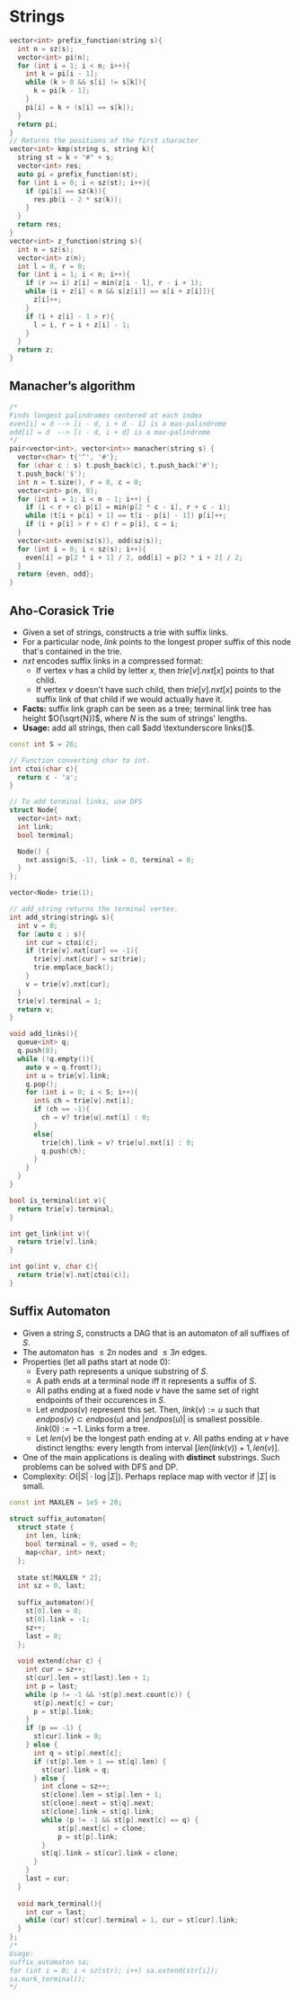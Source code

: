 # Strings

```cpp
vector<int> prefix_function(string s){
  int n = sz(s);
  vector<int> pi(n);
  for (int i = 1; i < n; i++){
    int k = pi[i - 1];
    while (k > 0 && s[i] != s[k]){
      k = pi[k - 1];
    }
    pi[i] = k + (s[i] == s[k]);
  }
  return pi;
}
// Returns the positions of the first character
vector<int> kmp(string s, string k){
  string st = k + "#" + s;
  vector<int> res;
  auto pi = prefix_function(st);
  for (int i = 0; i < sz(st); i++){
    if (pi[i] == sz(k)){
      res.pb(i - 2 * sz(k));
    }
  }
  return res;
}
vector<int> z_function(string s){
  int n = sz(s);
  vector<int> z(n);
  int l = 0, r = 0;
  for (int i = 1; i < n; i++){
    if (r >= i) z[i] = min(z[i - l], r - i + 1);
    while (i + z[i] < n && s[z[i]] == s[i + z[i]]){
      z[i]++;
    }
    if (i + z[i] - 1 > r){
      l = i, r = i + z[i] - 1;
    }
  }
  return z;
}
```
## Manacher’s algorithm
```cpp
/*
Finds longest palindromes centered at each index
even[i] = d --> [i - d, i + d - 1] is a max-palindrome
odd[i] = d  --> [i - d, i + d] is a max-palindrome
*/
pair<vector<int>, vector<int>> manacher(string s) {
  vector<char> t{'^', '#'};
  for (char c : s) t.push_back(c), t.push_back('#');
  t.push_back('$');
  int n = t.size(), r = 0, c = 0;
  vector<int> p(n, 0);
  for (int i = 1; i < n - 1; i++) {
    if (i < r + c) p[i] = min(p[2 * c - i], r + c - i);
    while (t[i + p[i] + 1] == t[i - p[i] - 1]) p[i]++;
    if (i + p[i] > r + c) r = p[i], c = i;
  }
  vector<int> even(sz(s)), odd(sz(s));
  for (int i = 0; i < sz(s); i++){
    even[i] = p[2 * i + 1] / 2, odd[i] = p[2 * i + 2] / 2;
  }
  return {even, odd};
}
```
## Aho-Corasick Trie
+ Given a set of strings, constructs a trie with suffix links.
+ For a particular node, $link$ points to the longest proper suffix of this node that's contained in the trie.
+ $nxt$ encodes suffix links in a compressed format:
  + If vertex $v$ has a child by letter $x$, then $trie[v].nxt[x]$ points to that child.
  + If vertex $v$ doesn't have such child, then $trie[v].nxt[x]$ points to the suffix link of that child if we would actually have it.
+ **Facts:** suffix link graph can be seen as a tree; terminal link tree has height $O(\sqrt{N})$, where $N$ is the sum of strings' lengths.
+ **Usage:** add all strings, then call $add \textunderscore links()$.
```cpp
const int S = 26;

// Function converting char to int.
int ctoi(char c){
  return c - 'a';
}

// To add terminal links, use DFS
struct Node{
  vector<int> nxt;
  int link;
  bool terminal;

  Node() {
    nxt.assign(S, -1), link = 0, terminal = 0;
  }
};

vector<Node> trie(1);

// add_string returns the terminal vertex.
int add_string(string& s){
  int v = 0;
  for (auto c : s){
    int cur = ctoi(c);
    if (trie[v].nxt[cur] == -1){
      trie[v].nxt[cur] = sz(trie);
      trie.emplace_back();
    }
    v = trie[v].nxt[cur];
  }
  trie[v].terminal = 1;
  return v;
}

void add_links(){
  queue<int> q;
  q.push(0);
  while (!q.empty()){
    auto v = q.front();
    int u = trie[v].link;
    q.pop();
    for (int i = 0; i < S; i++){
      int& ch = trie[v].nxt[i];
      if (ch == -1){
        ch = v? trie[u].nxt[i] : 0;
      }
      else{
        trie[ch].link = v? trie[u].nxt[i] : 0;
        q.push(ch);
      }
    }
  }
}

bool is_terminal(int v){
  return trie[v].terminal;
}

int get_link(int v){
  return trie[v].link;
}

int go(int v, char c){
  return trie[v].nxt[ctoi(c)];
}
```
## Suffix Automaton
+ Given a string $S$, constructs a DAG that is an automaton of all suffixes of $S$.
+ The automaton has $\le 2n$ nodes and $\le 3n$ edges.
+ Properties (let all paths start at node 0):
    - Every path represents a unique substring of $S$.
    - A path ends at a terminal node iff it represents a suffix of $S$.
    - All paths ending at a fixed node $v$ have the same set of right endpoints of their occurences in $S$.
    - Let $endpos(v)$ represent this set. Then, $link(v) := u$ such that $endpos(v) \subset endpos(u)$ and $|endpos(u)|$ is smallest possible. $link(0):=-1$. Links form a tree.
    - Let $len(v)$ be the longest path ending at $v$. All paths ending at $v$ have distinct lengths: every length from interval $[len(link(v))+1, len(v)]$.
+ One of the main applications is dealing with **distinct** substrings. Such problems can be solved with DFS and DP.
+ Complexity: $O(|S| \cdot \log{|\Sigma|)}$. Perhaps replace map with vector if $|\Sigma|$ is small.
```cpp
const int MAXLEN = 1e5 + 20;
 
struct suffix_automaton{
  struct state {
    int len, link;
    bool terminal = 0, used = 0;
    map<char, int> next;
  };
 
  state st[MAXLEN * 2];
  int sz = 0, last;
 
  suffix_automaton(){
    st[0].len = 0;
    st[0].link = -1;
    sz++;
    last = 0;
  };
 
  void extend(char c) {
    int cur = sz++;
    st[cur].len = st[last].len + 1;
    int p = last;
    while (p != -1 && !st[p].next.count(c)) {
      st[p].next[c] = cur;
      p = st[p].link;
    }
    if (p == -1) {
      st[cur].link = 0;
    } else {
      int q = st[p].next[c];
      if (st[p].len + 1 == st[q].len) {
        st[cur].link = q;
      } else {
        int clone = sz++;
        st[clone].len = st[p].len + 1;
        st[clone].next = st[q].next;
        st[clone].link = st[q].link;
        while (p != -1 && st[p].next[c] == q) {
            st[p].next[c] = clone;
            p = st[p].link;
        }
        st[q].link = st[cur].link = clone;
      }
    }
    last = cur;
  }
 
  void mark_terminal(){
    int cur = last;
    while (cur) st[cur].terminal = 1, cur = st[cur].link;
  }
};
/*
Usage:
suffix_automaton sa;
for (int i = 0; i < sz(str); i++) sa.extend(str[i]);
sa.mark_terminal();
*/
```
